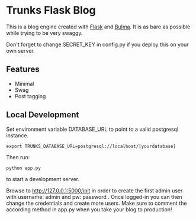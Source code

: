 # Trunks Flask Blog

This is a blog engine created with [Flask](http://flask.pocoo.org/) and [Bulma](http://bulma.io). It is as bare as possible while trying to be very swaggy.

Don't forget to change SECRET_KEY in config.py if you deploy this on your own server.

## Features

* Minimal
* Swag
* Post tagging

Local Development
------------------
Set environment variable DATABASE_URL to point to a valid postgresql instance.

    export TRUNKS_DATABASE_URL=postgresql://localhost/[yourdatabase]

Then run:

    python app.py

to start a development server.

Browse to http://127.0.0.1:5000/init in order to create the first admin user with username: admin and pw: password .
Once logged-in you can then change the credentials and create more users. Make sure to comment the according method in app.py when you take your blog to production!
